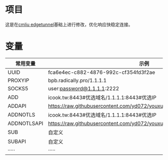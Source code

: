 # 项目
这是在[cmliu edgetunnel](https://github.com/cmliu/edgetunnel)基础上进行修改，优化响应快稳定连接。
# 变量
| 常用变量 | 示例 |
|--------|---------|
| UUID  | fca6e4ec-c882-4876-992c-cf354fd3f2ae |
| PROXYIP | bpb.radically.pro/1.1.1.1 |
| SOCKS5 | user:password@1.1.1.1:2222 |
| ADD | icook.tw:8443#优选域名/1.1.1.1:8443#优选IP |
| ADDAPI | https://raw.githubusercontent.com/yd072/youxuanyuming/refs/heads/main/ip.txt |
| ADDNOTLS | icook.tw:8443#优选域名/1.1.1.1:8443#优选IP |
| ADDNOTLSAPI | https://raw.githubusercontent.com/yd072/youxuanyuming/refs/heads/main/ip.txt |
| SUB | 自定义 |
| SUBAPI | 自定义 |
| ····· | ····· |


